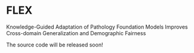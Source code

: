 # FLEX
Knowledge-Guided Adaptation of Pathology Foundation Models Improves Cross-domain Generalization and Demographic Fairness

The source code will be released soon!
